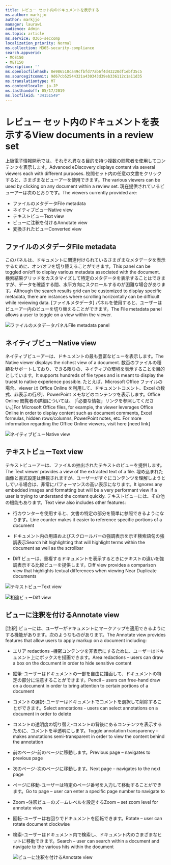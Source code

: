 ```yaml
---
title: レビュー セット内のドキュメントを表示する
ms.author: markjjo
author: markjjo
manager: laurawi
audience: Admin
ms.topic: article
ms.service: O365-seccomp
localization_priority: Normal
ms.collection: M365-security-compliance
search.appverid:
- MOE150
- MET150
description: ''
ms.openlocfilehash: 0e986510ca49cfbfd77ab6f4d43220df1ebf35c5
ms.sourcegitcommit: 9d67cb52544321a430343d39eb336112c1a11d35
ms.translationtype: MT
ms.contentlocale: ja-JP
ms.lasthandoff: 05/17/2019
ms.locfileid: "34151549"
---
```

# <a name="view-documents-in-a-review-set"></a><span data-ttu-id="0149a-102">レビュー セット内のドキュメントを表示する</span><span class="sxs-lookup"><span data-stu-id="0149a-102">View documents in a review set</span></span>

<span data-ttu-id="0149a-103">上級電子情報開示では、それぞれ異なる目的を持つ複数の閲覧者を使用してコンテンツを表示します。</span><span class="sxs-lookup"><span data-stu-id="0149a-103">Advanced eDiscovery displays content via several viewers each with different purposes.</span></span> <span data-ttu-id="0149a-104">校閲セット内の任意の文書をクリックすると、さまざまなビューアーを使用できます。</span><span class="sxs-lookup"><span data-stu-id="0149a-104">The various viewers can be used by clicking on any document within a review set.</span></span> <span data-ttu-id="0149a-105">現在提供されているビューアーは次のとおりです。</span><span class="sxs-lookup"><span data-stu-id="0149a-105">The viewers currently provided are:</span></span>

- <span data-ttu-id="0149a-106">ファイルのメタデータ</span><span class="sxs-lookup"><span data-stu-id="0149a-106">File metadata</span></span>
- <span data-ttu-id="0149a-107">ネイティブビュー</span><span class="sxs-lookup"><span data-stu-id="0149a-107">Native view</span></span>
- <span data-ttu-id="0149a-108">テキストビュー</span><span class="sxs-lookup"><span data-stu-id="0149a-108">Text view</span></span>
- <span data-ttu-id="0149a-109">ビューに注釈を付ける</span><span class="sxs-lookup"><span data-stu-id="0149a-109">Annotate view</span></span>
- <span data-ttu-id="0149a-110">変換されたビュー</span><span class="sxs-lookup"><span data-stu-id="0149a-110">Converted view</span></span>

## <a name="file-metadata"></a><span data-ttu-id="0149a-111">ファイルのメタデータ</span><span class="sxs-lookup"><span data-stu-id="0149a-111">File metadata</span></span>

<span data-ttu-id="0149a-112">このパネルは、ドキュメントに関連付けられているさまざまなメタデータを表示するために、オン/オフを切り替えることができます。</span><span class="sxs-lookup"><span data-stu-id="0149a-112">This panel can be toggled on/off to display various metadata associated with the document.</span></span> <span data-ttu-id="0149a-113">検索結果グリッドをカスタマイズして特定のメタデータを表示することはできますが、データを確認する間、水平方向にスクロールするのが困難な場合があります。</span><span class="sxs-lookup"><span data-stu-id="0149a-113">Although the search results grid can be customized to display specific metadata, there are instances where scrolling horizontally can be difficult while reviewing data.</span></span> <span data-ttu-id="0149a-114">[ファイルメタデータ] パネルを使用すると、ユーザーはビューアー内のビューを切り替えることができます。</span><span class="sxs-lookup"><span data-stu-id="0149a-114">The File metadata panel allows a user to toggle on a view within the viewer.</span></span>

![<span data-ttu-id="0149a-115">ファイルのメタデータパネル</span><span class="sxs-lookup"><span data-stu-id="0149a-115">File metadata panel</span></span>
](../media/Reviewimage2.png)

## <a name="native-view"></a><span data-ttu-id="0149a-116">ネイティブビュー</span><span class="sxs-lookup"><span data-stu-id="0149a-116">Native view</span></span>

<span data-ttu-id="0149a-117">ネイティブビューアーは、ドキュメントの最も豊富なビューを表示します。</span><span class="sxs-lookup"><span data-stu-id="0149a-117">The Native viewer displays the richest view of a document.</span></span> <span data-ttu-id="0149a-118">数百のファイルの種類をサポートしており、できる限りの、ネイティブの環境を表示することを目的としています。</span><span class="sxs-lookup"><span data-stu-id="0149a-118">It supports hundreds of file types and is meant to display the truest to native experience possible.</span></span> <span data-ttu-id="0149a-119">たとえば、Microsoft Office ファイルの場合、viewer は Office Online を利用して、ドキュメントコメント、Excel の数式、非表示の行/列、PowerPoint メモなどのコンテンツを表示します。Office Online 閲覧者の詳細については、 \[「必要な情報」リンクを参照してください。\]</span><span class="sxs-lookup"><span data-stu-id="0149a-119">For Microsoft Office files, for example, the viewer leverages Office Online in order to display content such as document comments, Excel formulas, hidden rows/columns, PowerPoint notes, etc. For more information regarding the Office Online viewers, visit here \[need link\]</span></span>

![<span data-ttu-id="0149a-120">ネイティブビュー</span><span class="sxs-lookup"><span data-stu-id="0149a-120">Native view</span></span>
](../media/Reviewimage3.png)

## <a name="text-view"></a><span data-ttu-id="0149a-121">テキストビュー</span><span class="sxs-lookup"><span data-stu-id="0149a-121">Text view</span></span>

<span data-ttu-id="0149a-122">テキストビューアーは、ファイルの抽出されたテキストのビューを提供します。</span><span class="sxs-lookup"><span data-stu-id="0149a-122">The Text viewer provides a view of the extracted text of a file.</span></span> <span data-ttu-id="0149a-123">埋め込まれた画像と書式設定は無視されますが、ユーザーがすぐにコンテンツを理解しようとしている場合は、非常にパフォーマンスの高い表示になります。</span><span class="sxs-lookup"><span data-stu-id="0149a-123">It ignores any embedded images and formatting but will be a very performant view if a user is trying to understand the content quickly.</span></span> <span data-ttu-id="0149a-124">テキストビューには、その他の機能もあります。</span><span class="sxs-lookup"><span data-stu-id="0149a-124">Text view also includes other features:</span></span>

  - <span data-ttu-id="0149a-125">行カウンターを使用すると、文書の特定の部分を簡単に参照できるようになります。</span><span class="sxs-lookup"><span data-stu-id="0149a-125">Line counter makes it easier to reference specific portions of a document</span></span>

  - <span data-ttu-id="0149a-126">ドキュメント内の用語およびスクロールバーの強調表示を示す検索語句の強調表示</span><span class="sxs-lookup"><span data-stu-id="0149a-126">Search hit highlighting that will highlight terms within the document as well as the scrollbar</span></span>

  - <span data-ttu-id="0149a-127">Diff ビューは、重複するドキュメントを表示するときにテキストの違いを強調表示する比較ビューを提供します。</span><span class="sxs-lookup"><span data-stu-id="0149a-127">Diff view provides a comparison view that highlights textual differences when viewing Near Duplicate documents</span></span>

![<span data-ttu-id="0149a-128">テキストビュー</span><span class="sxs-lookup"><span data-stu-id="0149a-128">Text view</span></span>
](../media/Reviewimage4.png)

![<span data-ttu-id="0149a-129">相違ビュー</span><span class="sxs-lookup"><span data-stu-id="0149a-129">Diff view</span></span>
](../media/Reviewimage5.png)

## <a name="annotate-view"></a><span data-ttu-id="0149a-130">ビューに注釈を付ける</span><span class="sxs-lookup"><span data-stu-id="0149a-130">Annotate view</span></span>

<span data-ttu-id="0149a-131">[注釈] ビューには、ユーザーがドキュメントにマークアップを適用できるようにする機能があります。次のようなものがあります。</span><span class="sxs-lookup"><span data-stu-id="0149a-131">The Annotate view provides features that allow users to apply markup on a document including:</span></span>

  - <span data-ttu-id="0149a-132">エリア redactions –機密コンテンツを非表示にするために、ユーザーはドキュメント上にボックスを描画できます。</span><span class="sxs-lookup"><span data-stu-id="0149a-132">Area redactions – users can draw a box on the document in order to hide sensitive content</span></span>

  - <span data-ttu-id="0149a-133">鉛筆-ユーザーはドキュメントの一部を自由に描画して、ドキュメントの特定の部分に注意することができます。</span><span class="sxs-lookup"><span data-stu-id="0149a-133">Pencil – users can free-hand draw on a document in order to bring attention to certain portions of a document</span></span>

  - <span data-ttu-id="0149a-134">コメントの選択-ユーザーはドキュメントでコメントを選択して削除することができます。</span><span class="sxs-lookup"><span data-stu-id="0149a-134">Select annotations - users can select annotations on a document in order to delete</span></span>

  - <span data-ttu-id="0149a-135">コメントの透明度の切り替え-コメントの背後にあるコンテンツを表示するために、コメントを半透明にします。</span><span class="sxs-lookup"><span data-stu-id="0149a-135">Toggle annotation transparency – makes annotations semi-transparent in order to view the content behind the annotation</span></span>

  - <span data-ttu-id="0149a-136">前のページ-前のページに移動します。</span><span class="sxs-lookup"><span data-stu-id="0149a-136">Previous page – navigates to previous page</span></span>

  - <span data-ttu-id="0149a-137">次のページ-次のページに移動します。</span><span class="sxs-lookup"><span data-stu-id="0149a-137">Next page – navigates to the next page</span></span>

  - <span data-ttu-id="0149a-138">ページに移動-ユーザーは特定のページ番号を入力して移動することができます。</span><span class="sxs-lookup"><span data-stu-id="0149a-138">Go to page – user can enter a specific page number to navigate to</span></span>

  - <span data-ttu-id="0149a-139">Zoom –注釈ビューのズームレベルを設定する</span><span class="sxs-lookup"><span data-stu-id="0149a-139">Zoom – set zoom level for annotate view</span></span>

  - <span data-ttu-id="0149a-140">回転-ユーザーは右回りでドキュメントを回転できます。</span><span class="sxs-lookup"><span data-stu-id="0149a-140">Rotate – user can rotate document clockwise</span></span>

  - <span data-ttu-id="0149a-141">検索-ユーザーはドキュメント内で検索し、ドキュメント内のさまざまなヒットに移動できます。</span><span class="sxs-lookup"><span data-stu-id="0149a-141">Search – user can search within a document and navigate to the various hits within the document</span></span>
    
    ![<span data-ttu-id="0149a-142">ビューに注釈を付ける</span><span class="sxs-lookup"><span data-stu-id="0149a-142">Annotate view</span></span>
    ](../media/Reviewimage1.png)